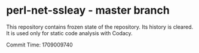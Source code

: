 # perl-net-ssleay - master branch

This repository contains frozen state of the repository.
Its history is cleared. It is used only for static code
analysis with Codacy.

Commit Time: 1709009740